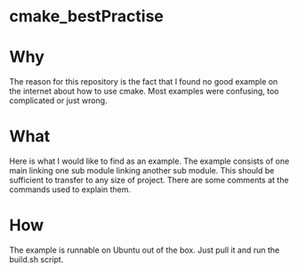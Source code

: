 # cmake_bestPractise

# Why
The reason for this repository is the fact that I found no good example on the internet about how to use cmake.
Most examples were confusing, too complicated or just wrong.

# What
Here is what I would like to find as an example. The example consists of one main linking one sub module linking another sub module. This should be sufficient to transfer to any size of project.
There are some comments at the commands used to explain them.

# How
The example is runnable on Ubuntu out of the box. Just pull it and run the build.sh script.
